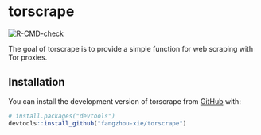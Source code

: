 
<!-- README.md is generated from README.Rmd. Please edit that file -->

# torscrape

<!-- badges: start -->

[![R-CMD-check](https://github.com/fangzhou-xie/torscrape/workflows/R-CMD-check/badge.svg)](https://github.com/fangzhou-xie/torscrape/actions)
<!-- badges: end -->

The goal of torscrape is to provide a simple function for web scraping
with Tor proxies.

## Installation

You can install the development version of torscrape from
[GitHub](https://github.com/) with:

``` r
# install.packages("devtools")
devtools::install_github("fangzhou-xie/torscrape")
```

